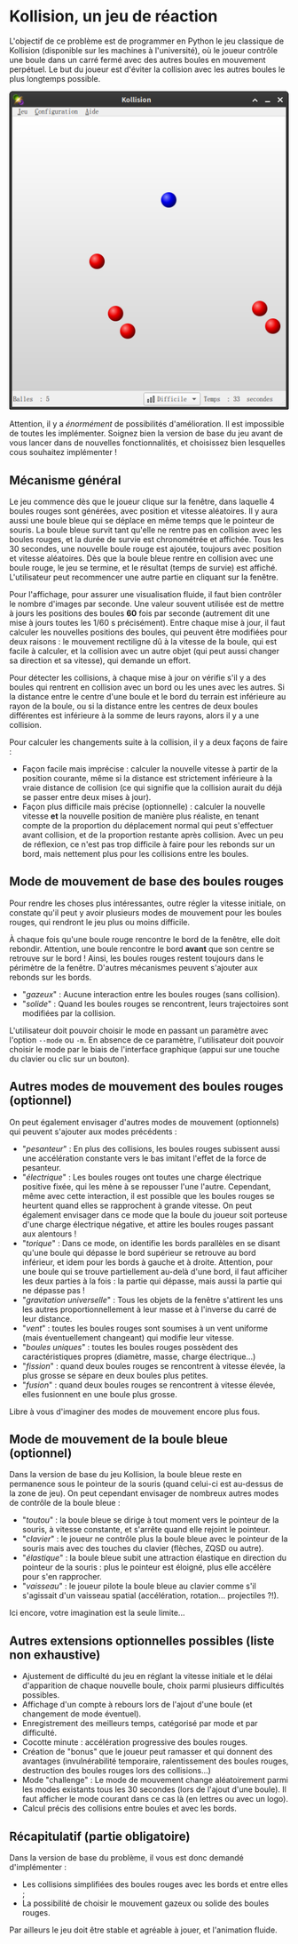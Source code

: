 # Kollision, un jeu de réaction

L'objectif de ce problème est de programmer en Python le jeu classique de
Kollision (disponible sur les machines à l'université), où le joueur contrôle
une boule dans un carré fermé avec des autres boules en mouvement perpétuel. Le
but du joueur est d'éviter la collision avec les autres boules le plus longtemps
possible.

![Capture d'écran de Kollision](assets/kollision.png)

Attention, il y a *énormément* de possibilités d'amélioration. Il est
impossible de toutes les implémenter. Soignez bien la version de base du jeu
avant de vous lancer dans de nouvelles fonctionnalités, et choisissez bien
lesquelles cous souhaitez implémenter !


## Mécanisme général

Le jeu commence dès que le joueur clique sur la fenêtre, dans laquelle 4
boules rouges sont générées, avec position et vitesse aléatoires. Il y aura
aussi une boule bleue qui se déplace en même temps que le pointeur de souris.
La boule bleue survit tant qu'elle ne rentre pas en collision avec les boules
rouges, et la durée de survie est chronométrée et affichée. Tous les 30
secondes, une nouvelle boule rouge est ajoutée, toujours avec position et
vitesse aléatoires. Dès que la boule bleue rentre en collision avec une boule
rouge, le jeu se termine, et le résultat (temps de survie) est affiché.
L'utilisateur peut recommencer une autre partie en cliquant sur la fenêtre.

Pour l'affichage, pour assurer une visualisation fluide, il faut bien
contrôler le nombre d'images par seconde. Une valeur souvent utilisée est de
mettre à jours les positions des boules **60** fois par seconde (autrement dit
une mise à jours toutes les 1/60 s précisément). Entre chaque mise à jour, il
faut calculer les nouvelles positions des boules, qui peuvent être modifiées
pour deux raisons : le mouvement rectiligne dû à la vitesse de la boule, qui
est facile à calculer, et la collision avec un autre objet (qui peut aussi
changer sa direction et sa vitesse), qui demande un effort.

Pour détecter les collisions, à chaque mise à jour on vérifie s'il y a des
boules qui rentrent en collision avec un bord ou les unes avec les autres. Si
la distance entre le centre d'une boule et le bord du terrain est inférieure
au rayon de la boule, ou si la distance entre les centres de deux boules
différentes est inférieure à la somme de leurs rayons, alors il y a une
collision.

Pour calculer les changements suite à la collision, il y a deux façons de
faire :

- Façon facile mais imprécise : calculer la nouvelle vitesse à partir de la
  position courante, même si la distance est strictement inférieure à la vraie
  distance de collision (ce qui signifie que la collision aurait du déjà se
  passer entre deux mises à jour).
- Façon plus difficile mais précise (optionnelle) : calculer la nouvelle
  vitesse **et** la nouvelle position de manière plus réaliste, en tenant
  compte de la proportion du déplacement normal qui peut s'effectuer avant
  collision, et de la proportion restante après collision. Avec un peu de
  réflexion, ce n'est pas trop difficile à faire pour les rebonds sur un bord,
  mais nettement plus pour les collisions entre les boules.


## Mode de mouvement de base des boules rouges

Pour rendre les choses plus intéressantes, outre régler la vitesse initiale,
on constate qu'il peut y avoir plusieurs modes de mouvement pour les boules
rouges, qui rendront le jeu plus ou moins difficile.

À chaque fois qu'une boule rouge rencontre le bord de la fenêtre, elle doit
rebondir. Attention, une boule rencontre le bord **avant** que son centre se
retrouve sur le bord ! Ainsi, les boules rouges restent toujours dans le
périmètre de la fenêtre. D'autres mécanismes peuvent s'ajouter aux rebonds sur
les bords.

- "_gazeux_" : Aucune interaction entre les boules rouges (sans collision).
- "_solide_" : Quand les boules rouges se rencontrent, leurs trajectoires sont
  modifiées par la collision.

L'utilisateur doit pouvoir choisir le mode en passant un paramètre avec
l'option `--mode` ou `-m`. En absence de ce paramètre, l'utilisateur doit
pouvoir choisir le mode par le biais de l'interface graphique (appui sur une
touche du clavier ou clic sur un bouton).


## Autres modes de mouvement des boules rouges (optionnel)

On peut également envisager d'autres modes de mouvement (optionnels) qui
peuvent s'ajouter aux modes précédents :

- "_pesanteur_" : En plus des collisions, les boules rouges subissent aussi
  une accélération constante vers le bas imitant l'effet de la force de
  pesanteur.
- "_électrique_" : Les boules rouges ont toutes une charge électrique positive
  fixée, qui les mène à se repousser l'une l'autre. Cependant, même avec cette
  interaction, il est possible que les boules rouges se heurtent quand elles
  se rapprochent à grande vitesse. On peut également envisager dans ce mode
  que la boule du joueur soit porteuse d'une charge électrique négative, et
  attire les boules rouges passant aux alentours !
- "_torique_" : Dans ce mode, on identifie les bords parallèles en se disant
  qu'une boule qui dépasse le bord supérieur se retrouve au bord inférieur, et
  idem pour les bords à gauche et à droite. Attention, pour une boule qui se
  trouve partiellement au-delà d'une bord, il faut afficiher les deux parties
  à la fois : la partie qui dépasse, mais aussi la partie qui ne dépasse pas !
- "_gravitation universelle_" : Tous les objets de la fenêtre s'attirent les
  uns les autres proportionnellement à leur masse et à l'inverse du carré de
  leur distance.
- "_vent_" : toutes les boules rouges sont soumises à un vent uniforme (mais
  éventuellement changeant) qui modifie leur vitesse.
- "_boules uniques_" : toutes les boules rouges possèdent des caractéristiques
  propres (diamètre, masse, charge électrique...)
- "_fission_" : quand deux boules rouges se rencontrent à vitesse élevée, la
  plus grosse se sépare en deux boules plus petites.
- "_fusion_" : quand deux boules rouges se rencontrent à vitesse élevée, elles
  fusionnent en une boule plus grosse.

Libre à vous d'imaginer des modes de mouvement encore plus fous.


## Mode de mouvement de la boule bleue (optionnel)

Dans la version de base du jeu Kollision, la boule bleue reste en permanence
sous le pointeur de la souris (quand celui-ci est au-dessus de la zone de
jeu). On peut cependant envisager de nombreux autres modes de contrôle de la
boule bleue :

- "_toutou_" : la boule bleue se dirige à tout moment vers le pointeur de la
  souris, à vitesse constante, et s'arrête quand elle rejoint le pointeur.
- "_clavier_" : le joueur ne contrôle plus la boule bleue avec le pointeur de
  la souris mais avec des touches du clavier (flèches, ZQSD ou autre).
- "_élastique_" : la boule bleue subit une attraction élastique en direction
  du pointeur de la souris : plus le pointeur est éloigné, plus elle accélère
  pour s'en rapprocher.
- "_vaisseau_" : le joueur pilote la boule bleue au clavier comme s'il
  s'agissait d'un vaisseau spatial (accélération, rotation... projectiles ?!).

Ici encore, votre imagination est la seule limite...


## Autres extensions optionnelles possibles (liste non exhaustive)

- Ajustement de difficulté du jeu en réglant la vitesse initiale et le délai
  d'apparition de chaque nouvelle boule, choix parmi plusieurs difficultés
  possibles.
- Affichage d'un compte à rebours lors de l'ajout d'une boule (et changement
  de mode éventuel).
- Enregistrement des meilleurs temps, catégorisé par mode et par difficulté.
- Cocotte minute : accélération progressive des boules rouges.
- Création de "bonus" que le joueur peut ramasser et qui donnent des avantages
  (invulnérabilité temporaire, ralentissement des boules rouges, destruction
  des boules rouges lors des collisions...)
- Mode "challenge" : Le mode de mouvement change aléatoirement parmi les modes
  existants tous les 30 secondes (lors de l'ajout d'une boule). Il faut
  afficher le mode courant dans ce cas là (en lettres ou avec un logo).
- Calcul précis des collisions entre boules et avec les bords.


## Récapitulatif (partie obligatoire)

Dans la version de base du problème, il vous est donc demandé d'implémenter :

- Les collisions simplifiées des boules rouges avec les bords et entre elles ;
- La possibilité de choisir le mouvement gazeux ou solide des boules rouges.

Par ailleurs le jeu doit être stable et agréable à jouer, et l'animation
fluide.


